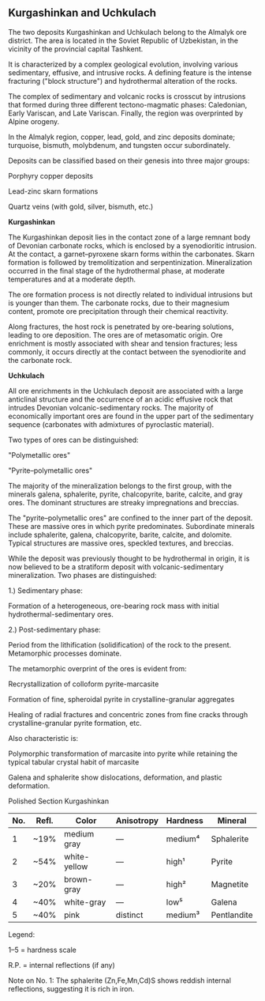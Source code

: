 ## Kurgashinkan and Uchkulach

The two deposits Kurgashinkan and Uchkulach belong to the Almalyk ore district. The area is located in the Soviet Republic of Uzbekistan, in the vicinity of the provincial capital Tashkent.

It is characterized by a complex geological evolution, involving various sedimentary, effusive, and intrusive rocks. A defining feature is the intense fracturing ("block structure") and hydrothermal alteration of the rocks.

The complex of sedimentary and volcanic rocks is crosscut by intrusions that formed during three different tectono-magmatic phases: Caledonian, Early Variscan, and Late Variscan. Finally, the region was overprinted by Alpine orogeny.

In the Almalyk region, copper, lead, gold, and zinc deposits dominate; turquoise, bismuth, molybdenum, and tungsten occur subordinately.

Deposits can be classified based on their genesis into three major groups:

Porphyry copper deposits

Lead-zinc skarn formations

Quartz veins (with gold, silver, bismuth, etc.)

**Kurgashinkan**

The Kurgashinkan deposit lies in the contact zone of a large remnant body of Devonian carbonate rocks, which is enclosed by a syenodioritic intrusion. At the contact, a garnet–pyroxene skarn forms within the carbonates. Skarn formation is followed by tremolitization and serpentinization. Mineralization occurred in the final stage of the hydrothermal phase, at moderate temperatures and at a moderate depth.

The ore formation process is not directly related to individual intrusions but is younger than them. The carbonate rocks, due to their magnesium content, promote ore precipitation through their chemical reactivity.

Along fractures, the host rock is penetrated by ore-bearing solutions, leading to ore deposition. The ores are of metasomatic origin. Ore enrichment is mostly associated with shear and tension fractures; less commonly, it occurs directly at the contact between the syenodiorite and the carbonate rock.

**Uchkulach**

All ore enrichments in the Uchkulach deposit are associated with a large anticlinal structure and the occurrence of an acidic effusive rock that intrudes Devonian volcanic-sedimentary rocks. The majority of economically important ores are found in the upper part of the sedimentary sequence (carbonates with admixtures of pyroclastic material).

Two types of ores can be distinguished:

"Polymetallic ores"

"Pyrite–polymetallic ores"

The majority of the mineralization belongs to the first group, with the minerals galena, sphalerite, pyrite, chalcopyrite, barite, calcite, and gray ores. The dominant structures are streaky impregnations and breccias.

The "pyrite–polymetallic ores" are confined to the inner part of the deposit. These are massive ores in which pyrite predominates. Subordinate minerals include sphalerite, galena, chalcopyrite, barite, calcite, and dolomite. Typical structures are massive ores, speckled textures, and breccias.

While the deposit was previously thought to be hydrothermal in origin, it is now believed to be a stratiform deposit with volcanic-sedimentary mineralization. Two phases are distinguished:

1.) Sedimentary phase:

Formation of a heterogeneous, ore-bearing rock mass with initial hydrothermal-sedimentary ores.

2.) Post-sedimentary phase:

Period from the lithification (solidification) of the rock to the present.
Metamorphic processes dominate.

The metamorphic overprint of the ores is evident from:

Recrystallization of colloform pyrite-marcasite

Formation of fine, spheroidal pyrite in crystalline-granular aggregates

Healing of radial fractures and concentric zones from fine cracks through crystalline-granular pyrite formation, etc.

Also characteristic is:

Polymorphic transformation of marcasite into pyrite while retaining the typical tabular crystal habit of marcasite

Galena and sphalerite show dislocations, deformation, and plastic deformation.

Polished Section Kurgashinkan

| No. | Refl.  | Color         | Anisotropy | Hardness | Mineral      |
|-----|--------|---------------|------------|----------|--------------|
| 1   | ~19%   | medium gray    | —          | medium⁴  | Sphalerite   |
| 2   | ~54%   | white-yellow   | —          | high¹    | Pyrite       |
| 3   | ~20%   | brown-gray     | —          | high²    | Magnetite    |
| 4   | ~40%   | white-gray     | —          | low⁵     | Galena       |
| 5   | ~40%   | pink           | distinct   | medium³  | Pentlandite  |

Legend:

1–5 = hardness scale

R.P. = internal reflections (if any)

Note on No. 1:
The sphalerite (Zn,Fe,Mn,Cd)S shows reddish internal reflections, suggesting it is rich in iron.


